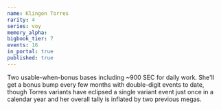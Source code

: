```yaml
---
name: Klingon Torres
rarity: 4
series: voy
memory_alpha:
bigbook_tier: 7
events: 16
in_portal: true
published: true
---
```


Two usable-when-bonus bases including ~900 SEC for daily work. She'll get a bonus bump every few months with double-digit events to date, though Torres variants have eclipsed a single variant event just once in a calendar year and her overall tally is inflated by two previous megas.

